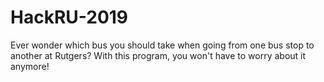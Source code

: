 # HackRU-2019
Ever wonder which bus you should take when going from one bus stop to another at Rutgers? With this program, you won't have to worry about it anymore!
